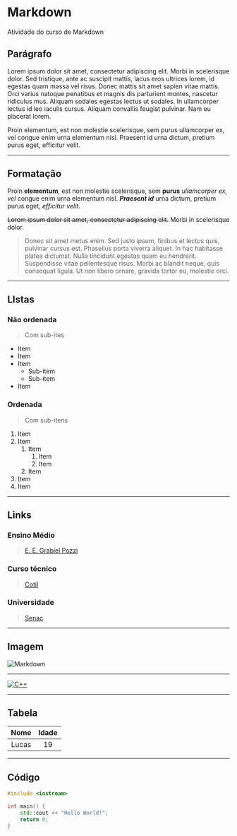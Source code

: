 # Markdown

Atividade do curso de Markdown

## Parágrafo

Lorem ipsum dolor sit amet, consectetur adipiscing elit. Morbi in scelerisque dolor. Sed tristique, ante ac suscipit mattis, lacus eros ultrices lorem, id egestas quam massa vel risus.  Donec mattis sit amet sapien vitae mattis. Orci varius natoque penatibus et magnis dis parturient montes, nascetur ridiculus mus. Aliquam sodales egestas lectus ut sodales. In ullamcorper lectus id leo iaculis cursus. Aliquam convallis feugiat pulvinar. Nam eu placerat lorem.

Proin elementum, est non molestie scelerisque, sem purus ullamcorper ex, vel congue enim urna elementum nisl. Praesent id urna dictum, pretium purus eget, efficitur velit.

---

## Formatação

Proin __elementum__, est non molestie scelerisque, sem **purus** *ullamcorper ex, vel* congue enim urna elementum nisl. ***Praesent id*** urna dictum, pretium purus eget, _efficitur velit_.

~~Lorem ipsum dolor sit amet, consectetur adipiscing elit.~~ Morbi in scelerisque dolor.

> Donec sit amet metus enim. Sed justo ipsum, finibus et lectus quis, pulvinar cursus est. Phasellus porta viverra aliquet. In hac habitasse platea dictumst. Nulla tincidunt egestas quam eu hendrerit. Suspendisse vitae pellentesque risus. Morbi ac blandit neque, quis consequat ligula. Ut non libero ornare, gravida tortor eu, molestie orci. 

---

## LIstas

### Não ordenada

> Com sub-ites

* Item
* Item
* Item
    * Sub-item
    * Sub-item
* Item

### Ordenada

> Com sub-itens

1. Item
2. Item
    1. Item
        1. Item
        2. Item
    2. Item
3. Item
3. Item


---

## Links

###  Ensino Médio

[facebook]:
https://www.facebook.com/gabrielpozzi.ensinomediointegral

> [E. E. Grabiel Pozzi][facebook]

### Curso técnico

> [Cotil](https://www.cotil.unicamp.br/portal/)

### Universidade

> [Senac](https://www.sp.senac.br "Senac")


---

## Imagem

![Markdown](https://upload.wikimedia.org/wikipedia/commons/thumb/4/48/Markdown-mark.svg/1200px-Markdown-mark.svg.png)


---

[cpp]:
https://i.ytimg.com/vi/dJzLmjSJc2c/maxresdefault.jpg

[![C++][cpp]](http://www.cplusplus.com/)

---

## Tabela

|  Nome | Idade |
|:-----:|:-----:|
| Lucas |  19   |

---

## Código

```c++
#include <iostream>

int main() {
    std::cout << "Hello World!";
    return 0;
}
```

